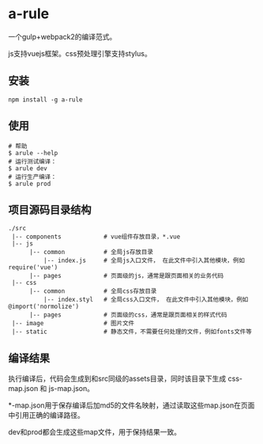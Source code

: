# a-rule
一个gulp+webpack2的编译范式。

js支持vuejs框架。css预处理引擎支持stylus。

## 安装

```
npm install -g a-rule
```

## 使用

```
# 帮助
$ arule --help
# 运行测试编译：
$ arule dev
# 运行生产编译：
$ arule prod
```

## 项目源码目录结构

```
./src
 |-- components            # vue组件存放目录，*.vue
 |-- js
      |-- common           # 全局js存放目录
          |-- index.js     # 全局js入口文件， 在此文件中引入其他模块，例如require('vue')
      |-- pages            # 页面级的js，通常是跟页面相关的业务代码
 |-- css
      |-- common           # 全局css存放目录
          |-- index.styl   # 全局css入口文件， 在此文件中引入其他模块，例如@import('normolize')
      |-- pages            # 页面级的css，通常是跟页面相关的样式代码
 |-- image                 # 图片文件
 |-- static                # 静态文件，不需要任何处理的文件，例如fonts文件等
```

## 编译结果

执行编译后，代码会生成到和src同级的assets目录，同时该目录下生成 css-map.json 和 js-map.json。

*-map.json用于保存编译后加md5的文件名映射，通过读取这些map.json在页面中引用正确的编译路径。

dev和prod都会生成这些map文件，用于保持结果一致。

